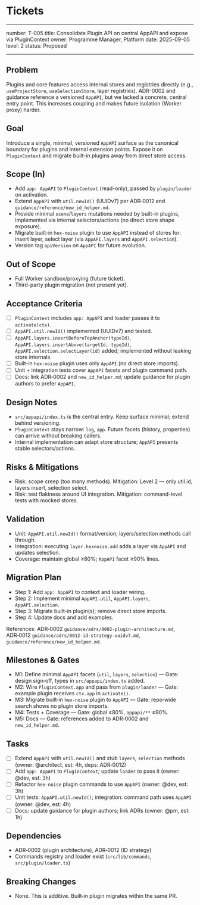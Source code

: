 # Tickets

---

number: T-005
title: Consolidate Plugin API on central AppAPI and expose via PluginContext
owner: Programme Manager, Platform
date: 2025-09-05
level: 2
status: Proposed

---

## Problem

Plugins and core features access internal stores and registries directly (e.g., `useProjectStore`, `useSelectionStore`, layer registries). ADR-0002 and guidance reference a versioned `AppAPI`, but we lacked a concrete, central entry point. This increases coupling and makes future isolation (Worker proxy) harder.

## Goal

Introduce a single, minimal, versioned `AppAPI` surface as the canonical boundary for plugins and internal extension points. Expose it on `PluginContext` and migrate built-in plugins away from direct store access.

## Scope (In)

- Add `app: AppAPI` to `PluginContext` (read-only), passed by `plugin/loader` on activation.
- Extend `AppAPI` with `util.newId()` (UUIDv7) per ADR‑0012 and `guidance/reference/new_id_helper.md`.
- Provide minimal `scene`/`layers` mutations needed by built-in plugins, implemented via internal selectors/actions (no direct store shape exposure).
- Migrate built-in `hex-noise` plugin to use `AppAPI` instead of stores for: insert layer, select layer (via `AppAPI.layers` and `AppAPI.selection`).
- Version tag `apiVersion` on `AppAPI` for future evolution.

## Out of Scope

- Full Worker sandbox/proxying (future ticket).
- Third-party plugin migration (not present yet).

## Acceptance Criteria

- [ ] `PluginContext` includes `app: AppAPI` and loader passes it to `activate(ctx)`.
- [ ] `AppAPI.util.newId()` implemented (UUIDv7) and tested.
- [ ] `AppAPI.layers.insertBeforeTopAnchor(typeId)`, `AppAPI.layers.insertAbove(targetId, typeId)`, `AppAPI.selection.selectLayer(id)` added; implemented without leaking store internals.
- [ ] Built-in `hex-noise` plugin uses only `AppAPI` (no direct store imports).
- [ ] Unit + integration tests cover `AppAPI` facets and plugin command path.
- [ ] Docs: link ADR‑0002 and `new_id_helper.md`; update guidance for plugin authors to prefer `AppAPI`.

## Design Notes

- `src/appapi/index.ts` is the central entry. Keep surface minimal; extend behind versioning.
- `PluginContext` stays narrow: `log`, `app`. Future facets (history, properties) can arrive without breaking callers.
- Internal implementation can adapt store structure; `AppAPI` presents stable selectors/actions.

## Risks & Mitigations

- Risk: scope creep (too many methods). Mitigation: Level 2 — only util.id, layers insert, selection select.
- Risk: test flakiness around UI integration. Mitigation: command-level tests with mocked stores.

## Validation

- Unit: `AppAPI.util.newId()` format/version; layers/selection methods call through.
- Integration: executing `layer.hexnoise.add` adds a layer via `AppAPI` and updates selection.
- Coverage: maintain global ≥80%; `AppAPI` facet ≥90% lines.

## Migration Plan

- Step 1: Add `app: AppAPI` to context and loader wiring.
- Step 2: Implement minimal `AppAPI.util`, `AppAPI.layers`, `AppAPI.selection`.
- Step 3: Migrate built-in plugin(s); remove direct store imports.
- Step 4: Update docs and add examples.

References: ADR‑0002 `guidance/adrs/0002-plugin-architecture.md`, ADR‑0012 `guidance/adrs/0012-id-strategy-uuidv7.md`, `guidance/reference/new_id_helper.md`.

## Milestones & Gates

- M1: Define minimal `AppAPI` facets (`util`, `layers`, `selection`) — Gate: design sign‑off, types in `src/appapi/index.ts` added.
- M2: Wire `PluginContext.app` and pass from `plugin/loader` — Gate: example plugin receives `ctx.app` in `activate()`.
- M3: Migrate built‑in `hex-noise` plugin to `AppAPI` — Gate: repo‑wide search shows no plugin store imports.
- M4: Tests + Coverage — Gate: global ≥80%, `appapi/**` ≥90%.
- M5: Docs — Gate: references added to ADR‑0002 and `new_id_helper.md`.

## Tasks

- [ ] Extend `AppAPI` with `util.newId()` and stub `layers`, `selection` methods (owner: @architect, est: 4h, deps: ADR‑0012)
- [ ] Add `app: AppAPI` to `PluginContext`; update `loader` to pass it (owner: @dev, est: 3h)
- [ ] Refactor `hex-noise` plugin commands to use `AppAPI` (owner: @dev, est: 3h)
- [ ] Unit tests: `AppAPI.util.newId()`; integration: command path uses `AppAPI` (owner: @dev, est: 4h)
- [ ] Docs: update guidance for plugin authors; link ADRs (owner: @pm, est: 1h)

## Dependencies

- ADR‑0002 (plugin architecture), ADR‑0012 (ID strategy)
- Commands registry and loader exist (`src/lib/commands`, `src/plugin/loader.ts`)

## Breaking Changes

- None. This is additive. Built‑in plugin migrates within the same PR.
